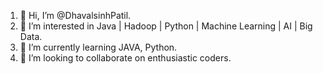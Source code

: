 1. 👋 Hi, I’m @DhavalsinhPatil.
2. 👀 I’m interested in Java | Hadoop | Python | Machine Learning | AI | Big Data.
3. 🌱 I’m currently learning JAVA, Python.
4. 💞️ I’m looking to collaborate on enthusiastic coders.
